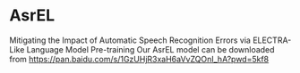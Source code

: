 # AsrEL
Mitigating the Impact of Automatic Speech Recognition Errors via ELECTRA-Like Language Model Pre-training
Our AsrEL model can be downloaded from https://pan.baidu.com/s/1GzUHjR3xaH6aVvZQOnI_hA?pwd=5kf8
